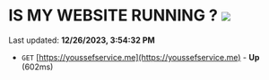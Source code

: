# IS MY WEBSITE RUNNING ? [![](https://img.shields.io/static/v1?label=Sponsor&message=%E2%9D%A4&logo=GitHub&color=%23fe8e86)](https://github.com/sponsors/<username>)

Last updated: **12/26/2023, 3:54:32 PM**

- `GET` [https://youssefservice.me](https://youssefservice.me) - **Up** (602ms)
